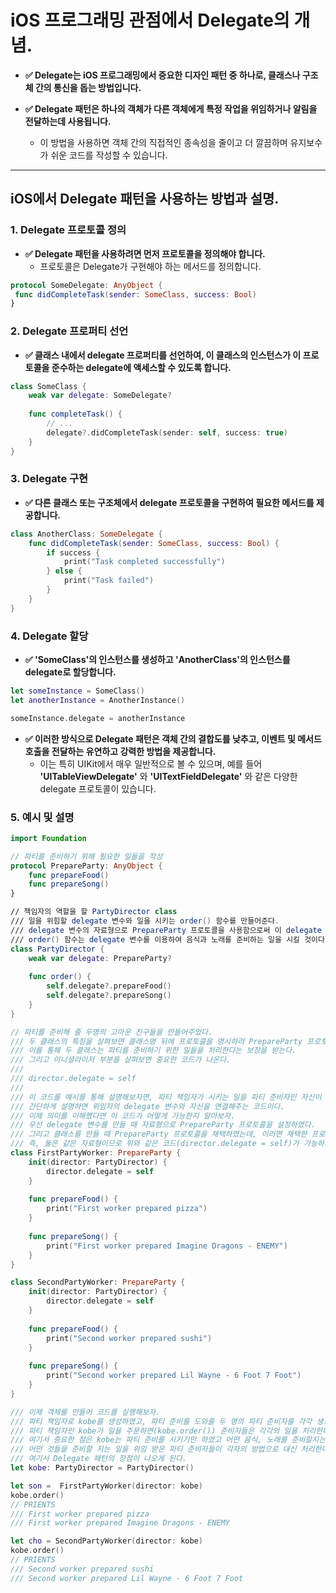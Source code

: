 # iOS 프로그래밍 관점에서 Delegate의 개념.

- **✅ Delegate는 iOS 프로그래밍에서 중요한 디자인 패턴 중 하나로, 클래스나 구조체 간의 통신을 돕는 방법입니다.**

- **✅ Delegate 패턴은 하나의 객체가 다른 객체에게 특정 작업을 위임하거나 알림을 전달하는데 사용됩니다.**
    - 이 방법을 사용하면 객체 간의 직접적인 종속성을 줄이고 더 깔끔하며 유지보수가 쉬운 코드를 작성할 수 있습니다.

---

## iOS에서 Delegate 패턴을 사용하는 방법과 설명.

### 1. Delegate 프로토콜 정의

- **✅ Delegate 패턴을 사용하려면 먼저 프로토콜을 정의해야 합니다.**
    - 프로토콜은 Delegate가 구현해야 하는 메서드를 정의합니다.

```swift
protocol SomeDelegate: AnyObject {
 func didCompleteTask(sender: SomeClass, success: Bool)
}
```

### 2. Delegate 프로퍼티 선언

- **✅ 클래스 내에서 delegate 프로퍼티를 선언하여, 이 클래스의 인스턴스가 이 프로토콜을 준수하는 delegate에 액세스할 수 있도록 합니다.**

```swift
class SomeClass {
    weak var delegate: SomeDelegate?
    
    func completeTask() {
        // ...
        delegate?.didCompleteTask(sender: self, success: true)
    }
}
```

### 3. Delegate 구현

- **✅ 다른 클래스 또는 구조체에서 delegate 프로토콜을 구현하여 필요한 메서드를 제공합니다.**

```swift
class AnotherClass: SomeDelegate {
    func didCompleteTask(sender: SomeClass, success: Bool) {
        if success {
            print("Task completed successfully")
        } else {
            print("Task failed")
        }
    }
}
```

### 4. Delegate 할당

- **✅ 'SomeClass'의 인스턴스를 생성하고 'AnotherClass'의 인스턴스를 delegate로 할당합니다.**

```swift
let someInstance = SomeClass()
let anotherInstance = AnotherInstance()

someInstance.delegate = anotherInstance
```

- **✅ 이러한 방식으로 Delegate 패턴은 객체 간의 결합도를 낮추고, 이벤트 및 메서드 호출을 전달하는 유연하고 강력한 방법을 제공합니다.**
    - 이는 특히 UIKit에서 매우 일반적으로 볼 수 있으며, 예를 들어 **'UITableViewDelegate'** 와 **'UITextFieldDelegate'** 와 같은 다양한 delegate 프로토콜이 있습니다.

 ### 5. 예시 및 설명

```swift
import Foundation

// 파티를 준비하기 위해 필요한 일들을 작성
protocol PrepareParty: AnyObject {
    func prepareFood()
    func prepareSong()
}

// 책임자의 역할을 할 PartyDirector class
/// 일을 위힘할 delegate 변수와 일을 시키는 order() 함수를 만들어준다.
/// delegate 변수의 자료형으로 PrepareParty 프로토콜을 사용함으로써 이 delegate 변수, 즉 위임자가 파티를 준비하기 위한 일들을 시킬 수 있다.
/// order() 함수는 delegate 변수를 이용하여 음식과 노래를 준비하는 일을 시킬 것이다.
class PartyDirector {
    weak var delegate: PrepareParty?
    
    func order() {
        self.delegate?.prepareFood()
        self.delegate?.prepareSong()
    }
}

// 파티를 준비해 줄 두명의 고마운 친구들을 만들어주었다.
/// 두 클래스의 특징을 살펴보면 클래스명 뒤에 프로토콜을 명시하려 PrepareParty 프로토콜을 준수하도록 한다.
/// 이를 통해 두 클래스는 파티를 준비하기 위한 일들을 처리한다는 보장을 받는다.
/// 그리고 이니셜라이저 부분을 살펴보면 중요한 코드가 나온다.
///
/// director.delegate = self
///
/// 이 코드를 예시를 통해 설명해보자면, 파티 책임자가 시키는 일을 파티 준비자인 자신이 처리하겠다고 명시하는 것이다.
/// 간단하게 설명하면 위임자의 delegate 변수와 자신을 연결해주는 코드이다.
/// 이제 의미를 이해했다면 이 코드가 어떻게 가능한지 알아보자.
/// 우선 delegate 변수를 만들 때 자료형으로 PrepareParty 프로토콜을 설정하였다.
/// 그리고 클래스를 만들 때 PrepareParty 프로토콜을 채택하였는데, 이러면 채택한 프로토콜로 형변환이 가능해진다.
/// 즉, 둘은 같은 자료형이므로 위와 같은 코드(director.delegate = self)가 가능하게 된 것이다,
class FirstPartyWorker: PrepareParty {
    init(director: PartyDirector) {
        director.delegate = self
    }
    
    func prepareFood() {
        print("First worker prepared pizza")
    }
    
    func prepareSong() {
        print("First worker prepared Imagine Dragons - ENEMY")
    }
}

class SecondPartyWorker: PrepareParty {
    init(director: PartyDirector) {
        director.delegate = self
    }
    
    func prepareFood() {
        print("Second worker prepared sushi")
    }
    
    func prepareSong() {
        print("Second worker prepared Lil Wayne - 6 Foot 7 Foot")
    }
}

/// 이제 객체를 만들어 코드를 실행해보자.
/// 파티 책임자로 kobe를 생성하였고, 파티 준비를 도와줄 두 명의 파티 준비자를 각각 생성하였다.
/// 파티 책임자인 kobe가 일을 주문하면(kobe.order()) 준비자들은 각각의 일을 처리한다.
/// 여기서 중요한 점은 kobe는 파티 준비를 시키기만 하였고 어떤 음식, 노래를 준비할지는 명시하지 않았다.
/// 어떤 것들을 준비할 지는 일을 위임 받은 파티 준비자들이 각자의 방법으로 대신 처리한다.
/// 여기서 Delegate 패턴의 장점이 나오게 된다.
let kobe: PartyDirector = PartyDirector()

let son =  FirstPartyWorker(director: kobe)
kobe.order()
// PRIENTS
/// First worker prepared pizza
/// First worker prepared Imagine Dragons - ENEMY

let cho = SecondPartyWorker(director: kobe)
kobe.order()
// PRIENTS
/// Second worker prepared sushi
/// Second worker prepared Lil Wayne - 6 Foot 7 Foot
```
